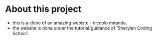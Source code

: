 # About this project
- this is a clone of an amazing webiste - niccolo miranda.
- the website is done under the tutorial/guidance of 'Sheryian Coding School'.
